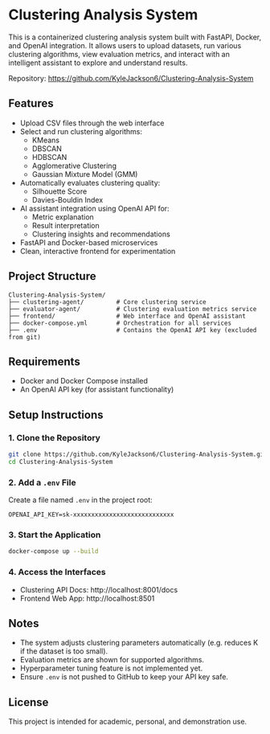 # Clustering Analysis System

This is a containerized clustering analysis system built with FastAPI, Docker, and OpenAI integration. It allows users to upload datasets, run various clustering algorithms, view evaluation metrics, and interact with an intelligent assistant to explore and understand results.

Repository: https://github.com/KyleJackson6/Clustering-Analysis-System

## Features

- Upload CSV files through the web interface
- Select and run clustering algorithms:
  - KMeans
  - DBSCAN
  - HDBSCAN
  - Agglomerative Clustering
  - Gaussian Mixture Model (GMM)
- Automatically evaluates clustering quality:
  - Silhouette Score
  - Davies-Bouldin Index
- AI assistant integration using OpenAI API for:
  - Metric explanation
  - Result interpretation
  - Clustering insights and recommendations
- FastAPI and Docker-based microservices
- Clean, interactive frontend for experimentation

## Project Structure

```
Clustering-Analysis-System/
├── clustering-agent/         # Core clustering service
├── evaluator-agent/          # Clustering evaluation metrics service
├── frontend/                 # Web interface and OpenAI assistant
├── docker-compose.yml        # Orchestration for all services
├── .env                      # Contains the OpenAI API key (excluded from git)
```

## Requirements

- Docker and Docker Compose installed
- An OpenAI API key (for assistant functionality)

## Setup Instructions

### 1. Clone the Repository

```bash
git clone https://github.com/KyleJackson6/Clustering-Analysis-System.git
cd Clustering-Analysis-System
```

### 2. Add a `.env` File

Create a file named `.env` in the project root:

```
OPENAI_API_KEY=sk-xxxxxxxxxxxxxxxxxxxxxxxxxxxx
```

### 3. Start the Application

```bash
docker-compose up --build
```

### 4. Access the Interfaces

- Clustering API Docs: http://localhost:8001/docs
- Frontend Web App: http://localhost:8501

## Notes

- The system adjusts clustering parameters automatically (e.g. reduces K if the dataset is too small).
- Evaluation metrics are shown for supported algorithms.
- Hyperparameter tuning feature is not implemented yet.
- Ensure `.env` is not pushed to GitHub to keep your API key safe.

## License

This project is intended for academic, personal, and demonstration use.